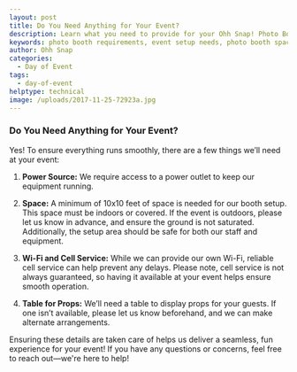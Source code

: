 ```yaml
---
layout: post
title: Do You Need Anything for Your Event?
description: Learn what you need to provide for your Ohh Snap! Photo Booth experience, including space, power, and setup requirements, to ensure a smooth and seamless event.
keywords: photo booth requirements, event setup needs, photo booth space, power requirements for photo booth, outdoor event setup, photo booth props table, photo booth Wi-Fi, event planning, photo booth tips, photo booth service setup
author: Ohh Snap
categories:
  - Day of Event
tags:
  - day-of-event
helptype: technical
image: /uploads/2017-11-25-72923a.jpg
---
```

### Do You Need Anything for Your Event?

Yes! To ensure everything runs smoothly, there are a few things we’ll need at your event:

1. **Power Source:** We require access to a power outlet to keep our equipment running.

2. **Space:** A minimum of 10x10 feet of space is needed for our booth setup. This space must be indoors or covered. If the event is outdoors, please let us know in advance, and ensure the ground is not saturated. Additionally, the setup area should be safe for both our staff and equipment.

3. **Wi-Fi and Cell Service:** While we can provide our own Wi-Fi, reliable cell service can help prevent any delays. Please note, cell service is not always guaranteed, so having it available at your event helps ensure smooth operation.

4. **Table for Props:** We’ll need a table to display props for your guests. If one isn’t available, please let us know beforehand, and we can make alternate arrangements.

Ensuring these details are taken care of helps us deliver a seamless, fun experience for your event! If you have any questions or concerns, feel free to reach out—we're here to help!
